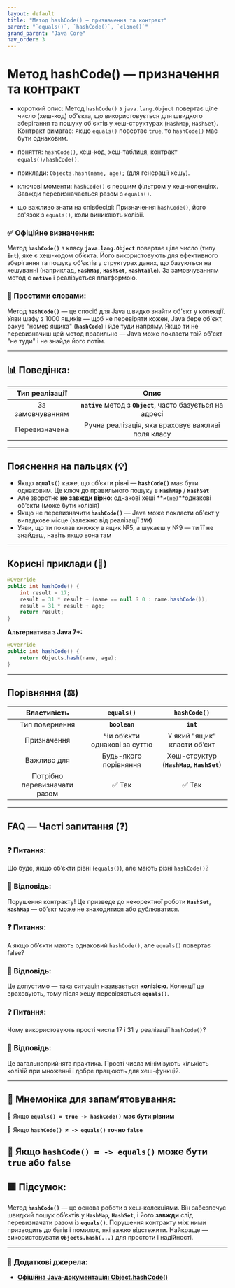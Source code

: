```yaml
---
layout: default
title: "Метод hashCode() — призначення та контракт"
parent: "`equals()`, `hashCode()`, `clone()`"
grand_parent: "Java Core"
nav_order: 3
---
```


# Метод hashCode() — призначення та контракт

* короткий опис: Метод `hashCode()` з `java.lang.Object` повертає ціле число (хеш-код) об'єкта, що використовується для швидкого зберігання та пошуку об'єктів у хеш-структурах (`HashMap`, `HashSet`). Контракт вимагає: якщо `equals()` повертає `true`, то `hashCode()` має бути однаковим.

* поняття: `hashCode()`, хеш-код, хеш-таблиця, контракт `equals()/hashCode()`.

* приклади: `Objects.hash(name, age);` (для генерації хешу).

* ключові моменти: `hashCode()` є першим фільтром у хеш-колекціях. Завжди перевизначається разом з `equals()`.

* що важливо знати на співбесіді: Призначення `hashCode()`, його зв'язок з `equals()`, коли виникають колізії.

### **✅ Офіційне визначення:**

Метод **`hashCode()`** з класу **`java.lang.Object`** повертає ціле число (типу **`int`**), яке є хеш-кодом об’єкта. Його використовують для ефективного зберігання та пошуку об’єктів у структурах даних, що базуються на хешуванні (наприклад, **`HashMap`**, **`HashSet`**, **`Hashtable`**). За замовчуванням метод є **`native`** і реалізується платформою.

### **🧠 Простими словами:**

Метод **`hashCode()`** — це спосіб для Java швидко знайти об'єкт у колекції. Уяви шафу з 1000 ящиків — щоб не перевіряти кожен, Java бере об'єкт, рахує "номер ящика" (**`hashCode`**) і йде туди напряму. Якщо ти не перевизначиш цей метод правильно — Java може покласти твій об'єкт "не туди" і не знайде його потім.

---

## **📊 Поведінка:**

| Тип реалізації | Опис |
| :---: | :---: |
| За замовчуванням | **`native`** метод з **`Object`**, часто базується на адресі |
| Перевизначена | Ручна реалізація, яка враховує важливі поля класу |

---

## **Пояснення на пальцях (💡)**

* Якщо **`equals()`** каже, що обʼєкти рівні — **`hashCode()`** має бути однаковим. Це ключ до правильного пошуку в **`HashMap`** / **`HashSet`**
* Але зворотнє **не завжди вірно**: однакові хеші **`≠(не)`**однакові обʼєкти (може бути колізія)
* Якщо не перевизначити **`hashCode()`** — Java може покласти об'єкт у випадкове місце (залежно від реалізації **`JVM`**)
* Уяви, що ти поклав книжку в ящик №5, а шукаєш у №9 — ти її не знайдеш, навіть якщо вона там

---

## **Корисні приклади (🧪)**

```java
@Override
public int hashCode() {
    int result = 17;
    result = 31 * result + (name == null ? 0 : name.hashCode());
    result = 31 * result + age;
    return result;
}
```

**Альтернатива з Java 7+:**

```java
@Override
public int hashCode() {
    return Objects.hash(name, age);
}
```

---

## **Порівняння (⚖️)**

| Властивість | `equals()` | `hashCode()` |
| :---: | :---: | :---: |
| Тип повернення | **`boolean`** | **`int`** |
| Призначення | Чи обʼєкти однакові за суттю | У який "ящик" класти обʼєкт |
| Важливо для | Будь-якого порівняння | Хеш-структур (**`HashMap`**, **`HashSet`**) |
| Потрібно перевизначати разом | ✅ Так | ✅ Так |

---

## **FAQ — Часті запитання (❓)**

### **❓ Питання:**

 Що буде, якщо об’єкти рівні (`equals()`), але мають різні `hashCode()`?

### **💬 Відповідь:**

Порушення контракту\! Це призведе до некоректної роботи **`HashSet`**, **`HashMap`** — об’єкт може не знаходитися або дублюватися.

### **❓ Питання:**

 А якщо об’єкти мають однаковий `hashCode()`, але `equals()` повертає false?

### **💬 Відповідь:**

Це допустимо — така ситуація називається **колізією**. Колекції це враховують, тому після хешу перевіряється **`equals()`**.

### **❓ Питання:**

 Чому використовують прості числа 17 і 31 у реалізації `hashCode()`?

### **💬 Відповідь:**

Це загальноприйнята практика. Прості числа мінімізують кількість колізій при множенні і добре працюють для хеш-функцій.

---

## **🧠 Мнемоніка для запам’ятовування:**

🧩 Якщо **`equals() = true -> hashCode()`** **має бути рівним**

🧩 Якщо **`hashCode() ≠ -> equals()`** **точно `false`**

🧩 Якщо **`hashCode() = -> equals()`** **може бути `true` або `false`**
---

## **🟩 Підсумок:**

Метод **`hashCode()`** — це основа роботи з хеш-колекціями. Він забезпечує швидкий пошук об’єктів у **`HashMap`**, **`HashSet`**, і його **завжди** слід перевизначати разом із **`equals()`**. Порушення контракту між ними призводить до багів і помилок, які важко відстежити. Найкраще — використовувати **`Objects.hash(...)`** для простоти і надійності.

---

### **🔗 Додаткові джерела:**

* [**Офіційна Java-документація: Object.hashCode()**](https://docs.oracle.com/javase/8/docs/api/java/lang/Object.html#hashCode--)
